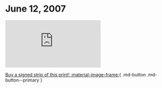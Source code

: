 # June 12, 2007

![](https://www.achewood.com/comic.php?date=06122007)

[Buy a signed strip of this print! :material-image-frame:](https://achewood-holiday-pop-up.myshopify.com/products/strip#06122007){ .md-button .md-button--primary }
